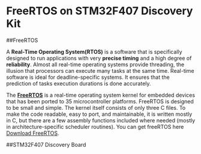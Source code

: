 # FreeRTOS on STM32F407 Discovery Kit

##FreeRTOS

A **Real-Time Operating System(RTOS)**  is a software that is specifically designed to run applications with very **precise timing** and a high degree of **reliability**. Almost all real-time operating systems provide threading, the illusion that processors can execute many tasks at the same time. Real-time software is ideal for deadline-specific systems. It ensures that the prediction of tasks execution durations is done accurately.

The **[FreeRTOS](https://www.freertos.org/)** is a real-time operating system kernel for embedded devices that has been ported to 35 microcontroller platforms. FreeRTOS is designed to be small and simple. The kernel itself consists of only three C files. To make the code readable, easy to port, and maintainable, it is written mostly in C, but there are a few assembly functions included where needed (mostly in architecture-specific scheduler routines). You can get freeRTOS here [Download FreeRTOS](https://www.freertos.org/a00104.html).

##STM32F407 Discovery Board




